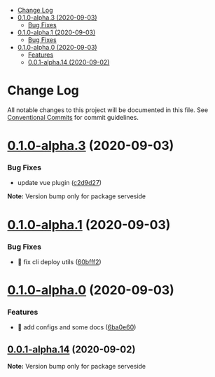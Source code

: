 <!-- START doctoc generated TOC please keep comment here to allow auto update -->
<!-- DON'T EDIT THIS SECTION, INSTEAD RE-RUN doctoc TO UPDATE -->


- [Change Log](#change-log)
- [0.1.0-alpha.3 (2020-09-03)](#010-alpha3-2020-09-03)
    - [Bug Fixes](#bug-fixes)
- [0.1.0-alpha.1 (2020-09-03)](#010-alpha1-2020-09-03)
    - [Bug Fixes](#bug-fixes-1)
- [0.1.0-alpha.0 (2020-09-03)](#010-alpha0-2020-09-03)
    - [Features](#features)
  - [0.0.1-alpha.14 (2020-09-02)](#001-alpha14-2020-09-02)

<!-- END doctoc generated TOC please keep comment here to allow auto update -->

# Change Log

All notable changes to this project will be documented in this file.
See [Conventional Commits](https://conventionalcommits.org) for commit guidelines.

# [0.1.0-alpha.3](https://github.com/serveside/serveside/compare/v0.1.0-alpha.2...v0.1.0-alpha.3) (2020-09-03)


### Bug Fixes

* update vue plugin ([c2d9d27](https://github.com/serveside/serveside/commit/c2d9d276be7b269910da2cf417d3bc83c382897c))







**Note:** Version bump only for package serveside





# [0.1.0-alpha.1](https://github.com/serveside/serveside/compare/v0.1.0-alpha.0...v0.1.0-alpha.1) (2020-09-03)


### Bug Fixes

* 🐛 fix cli deploy utils ([60bfff2](https://github.com/serveside/serveside/commit/60bfff20a6b36d87e3ace1ae8f722016951af4de))





# [0.1.0-alpha.0](https://github.com/serveside/serveside/compare/v0.0.1-alpha.14...v0.1.0-alpha.0) (2020-09-03)


### Features

* 🎸 add configs and some docs ([6ba0e60](https://github.com/serveside/serveside/commit/6ba0e60c2795ac2a5145d8a01e8587dbf694fafd))





## [0.0.1-alpha.14](https://github.com/serveside/serveside/compare/v0.0.1-alpha.13...v0.0.1-alpha.14) (2020-09-02)

**Note:** Version bump only for package serveside
